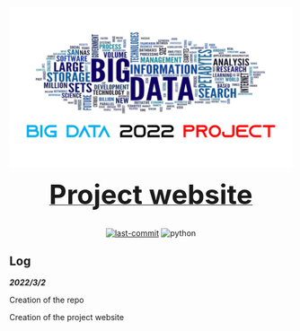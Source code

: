 





<div align="center">
  <img src="img/logo.png"/>
  <div>&nbsp;</div>
  <div align="center">
  <b><a href="https://preminstrel.github.io/big-data-2022-project/"><font size="7">Project website</font></a></b>
    </div>
  <div>&nbsp;</div>

[![last-commit](https://img.shields.io/github/last-commit/preminstrel/big-data-2022-project)](../../graphs/commit-activity) <img alt="python" src="https://img.shields.io/badge/-Python-74787a?style=flat-square&logo=python&logoColor=white" />

</div>


## Log
***2022/3/2*** 

Creation of the repo

Creation of the project website


